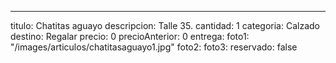---
titulo: Chatitas aguayo
descripcion: Talle 35.
cantidad: 1
categoria: Calzado
destino: Regalar
precio: 0
precioAnterior: 0
entrega:
foto1: "/images/articulos/chatitasaguayo1.jpg"
foto2:
foto3:
reservado: false
